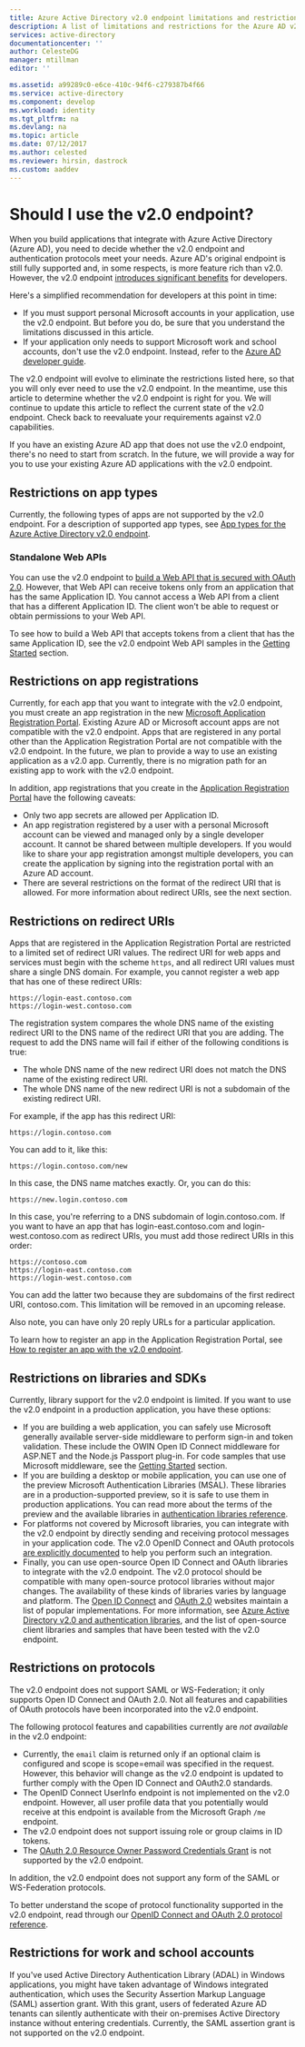 ```yaml
---
title: Azure Active Directory v2.0 endpoint limitations and restrictions | Microsoft Docs
description: A list of limitations and restrictions for the Azure AD v2.0 endpoint.
services: active-directory
documentationcenter: ''
author: CelesteDG
manager: mtillman
editor: ''

ms.assetid: a99289c0-e6ce-410c-94f6-c279387b4f66
ms.service: active-directory
ms.component: develop
ms.workload: identity
ms.tgt_pltfrm: na
ms.devlang: na
ms.topic: article
ms.date: 07/12/2017
ms.author: celested
ms.reviewer: hirsin, dastrock
ms.custom: aaddev
---
```


# Should I use the v2.0 endpoint?

When you build applications that integrate with Azure Active Directory (Azure AD), you need to decide whether the v2.0 endpoint and authentication protocols meet your needs. Azure AD's original endpoint is still fully supported and, in some respects, is more feature rich than v2.0. However, the v2.0 endpoint [introduces significant benefits](active-directory-v2-compare.md) for developers.

Here's a simplified recommendation for developers at this point in time:

* If you must support personal Microsoft accounts in your application, use the v2.0 endpoint. But before you do, be sure that you understand the limitations discussed in this article.
* If your application only needs to support Microsoft work and school accounts, don't use the v2.0 endpoint. Instead, refer to the [Azure AD developer guide](azure-ad-developers-guide.md).

The v2.0 endpoint will evolve to eliminate the restrictions listed here, so that you will only ever need to use the v2.0 endpoint. In the meantime, use this article to determine whether the v2.0 endpoint is right for you. We will continue to update this article to reflect the current state of the v2.0 endpoint. Check back to reevaluate your requirements against v2.0 capabilities.

If you have an existing Azure AD app that does not use the v2.0 endpoint, there's no need to start from scratch. In the future, we will provide a way for you to use your existing Azure AD applications with the v2.0 endpoint.

## Restrictions on app types

Currently, the following types of apps are not supported by the v2.0 endpoint. For a description of supported app types, see [App types for the Azure Active Directory v2.0 endpoint](active-directory-v2-flows.md).

### Standalone Web APIs

You can use the v2.0 endpoint to [build a Web API that is secured with OAuth 2.0](active-directory-v2-flows.md#web-apis). However, that Web API can receive tokens only from an application that has the same Application ID. You cannot access a Web API from a client that has a different Application ID. The client won't be able to request or obtain permissions to your Web API.

To see how to build a Web API that accepts tokens from a client that has the same Application ID, see the v2.0 endpoint Web API samples in the [Getting Started](active-directory-appmodel-v2-overview.md#getting-started) section.

## Restrictions on app registrations

Currently, for each app that you want to integrate with the v2.0 endpoint, you must create an app registration in the new [Microsoft Application Registration Portal](https://apps.dev.microsoft.com/?referrer=https://azure.microsoft.com/documentation/articles&deeplink=/appList). Existing Azure AD or Microsoft account apps are not compatible with the v2.0 endpoint. Apps that are registered in any portal other than the Application Registration Portal are not compatible with the v2.0 endpoint. In the future, we plan to provide a way to use an existing application as a v2.0 app. Currently, there is no migration path for an existing app to work with the v2.0 endpoint.

In addition, app registrations that you create in the [Application Registration Portal](https://apps.dev.microsoft.com/?referrer=https://azure.microsoft.com/documentation/articles&deeplink=/appList) have the following caveats:

* Only two app secrets are allowed per Application ID.
* An app registration registered by a user with a personal Microsoft account can be viewed and managed only by a single developer account. It cannot be shared between multiple developers. If you would like to share your app registration amongst multiple developers, you can create the application by signing into the registration portal with an Azure AD account.
* There are several restrictions on the format of the redirect URI that is allowed. For more information about redirect URIs, see the next section.

## Restrictions on redirect URIs

Apps that are registered in the Application Registration Portal are restricted to a limited set of redirect URI values. The redirect URI for web apps and services must begin with the scheme `https`, and all redirect URI values must share a single DNS domain. For example, you cannot register a web app that has one of these redirect URIs:

`https://login-east.contoso.com`  
`https://login-west.contoso.com`

The registration system compares the whole DNS name of the existing redirect URI to the DNS name of the redirect URI that you are adding. The request to add the DNS name will fail if either of the following conditions is true:  

* The whole DNS name of the new redirect URI does not match the DNS name of the existing redirect URI.
* The whole DNS name of the new redirect URI is not a subdomain of the existing redirect URI.

For example, if the app has this redirect URI:

`https://login.contoso.com`

You can add to it, like this:

`https://login.contoso.com/new`

In this case, the DNS name matches exactly. Or, you can do this:

`https://new.login.contoso.com`

In this case, you're referring to a DNS subdomain of login.contoso.com. If you want to have an app that has login-east.contoso.com and login-west.contoso.com as redirect URIs, you must add those redirect URIs in this order:

`https://contoso.com`  
`https://login-east.contoso.com`  
`https://login-west.contoso.com`  

You can add the latter two because they are subdomains of the first redirect URI, contoso.com. This limitation will be removed in an upcoming release.

Also note, you can have only 20 reply URLs for a particular application.

To learn how to register an app in the Application Registration Portal, see [How to register an app with the v2.0 endpoint](active-directory-v2-app-registration.md).

## Restrictions on libraries and SDKs

Currently, library support for the v2.0 endpoint is limited. If you want to use the v2.0 endpoint in a production application, you have these options:

* If you are building a web application, you can safely use Microsoft generally available server-side middleware to perform sign-in and token validation. These include the OWIN Open ID Connect middleware for ASP.NET and the Node.js Passport plug-in. For code samples that use Microsoft middleware, see the [Getting Started](active-directory-appmodel-v2-overview.md#getting-started) section.
* If you are building a desktop or mobile application, you can use one of the preview Microsoft Authentication Libraries (MSAL). These libraries are in a production-supported preview, so it is safe to use them in production applications. You can read more about the terms of the preview and the available libraries in [authentication libraries reference](active-directory-v2-libraries.md).
* For platforms not covered by Microsoft libraries, you can integrate with the v2.0 endpoint by directly sending and receiving protocol messages in your application code. The v2.0 OpenID Connect and OAuth protocols [are explicitly documented](active-directory-v2-protocols.md) to help you perform such an integration.
* Finally, you can use open-source Open ID Connect and OAuth libraries to integrate with the v2.0 endpoint. The v2.0 protocol should be compatible with many open-source protocol libraries without major changes. The availability of these kinds of libraries varies by language and platform. The [Open ID Connect](http://openid.net/connect/) and [OAuth 2.0](http://oauth.net/2/) websites maintain a list of popular implementations. For more information, see [Azure Active Directory v2.0 and authentication libraries](active-directory-v2-libraries.md), and the list of open-source client libraries and samples that have been tested with the v2.0 endpoint.

## Restrictions on protocols

The v2.0 endpoint does not support SAML or WS-Federation; it only supports Open ID Connect and OAuth 2.0. Not all features and capabilities of OAuth protocols have been incorporated into the v2.0 endpoint.

The following protocol features and capabilities currently are *not available* in the v2.0 endpoint:

* Currently, the `email` claim is returned only if an optional claim is configured and scope is scope=email was specified in the request. However, this behavior will change as the v2.0 endpoint is updated to further comply with the Open ID Connect and OAuth2.0 standards.
* The OpenID Connect UserInfo endpoint is not implemented on the v2.0 endpoint. However, all user profile data that you potentially would receive at this endpoint is available from the Microsoft Graph `/me` endpoint.
* The v2.0 endpoint does not support issuing role or group claims in ID tokens.
* The [OAuth 2.0 Resource Owner Password Credentials Grant](https://tools.ietf.org/html/rfc6749#section-4.3) is not supported by the v2.0 endpoint.

In addition, the v2.0 endpoint does not support any form of the SAML or WS-Federation protocols.

To better understand the scope of protocol functionality supported in the v2.0 endpoint, read through our [OpenID Connect and OAuth 2.0 protocol reference](active-directory-v2-protocols.md).

## Restrictions for work and school accounts

If you've used Active Directory Authentication Library (ADAL) in Windows applications, you might have taken advantage of Windows integrated authentication, which uses the Security Assertion Markup Language (SAML) assertion grant. With this grant, users of federated Azure AD tenants can silently authenticate with their on-premises Active Directory instance without entering credentials. Currently, the SAML assertion grant is not supported on the v2.0 endpoint.
